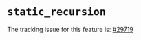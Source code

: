 # `static_recursion`

The tracking issue for this feature is: [#29719]

[#29719]: https://github.com/rust-lang/rust/issues/29719



